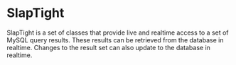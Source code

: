 # SlapTight #


SlapTight is a set of classes that provide live and realtime access to a set of MySQL query results. These results can be retrieved from the database in realtime. Changes to the result set can also update to the database in realtime.